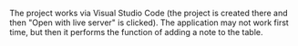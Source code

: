 The project works via Visual Studio Code (the project is created there and then "Open with live server" is clicked).
The application may not work first time, but then it performs the function of adding a note to the table.